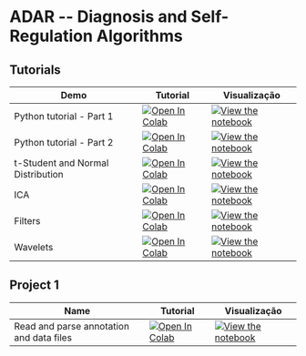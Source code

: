 # ADAR -- Diagnosis and Self-Regulation Algorithms

## Tutorials
| Demo  | Tutorial | Visualização |
| - | --- | ---- |
| Python tutorial - Part 1| [![Open In Colab](https://colab.research.google.com/assets/colab-badge.svg)](https://colab.research.google.com/github/mfmachado/adar/blob/main/notebooks/PythonTutorialPart1.ipynb) | [![View the notebook](https://img.shields.io/badge/render-nbviewer-orange.svg)](https://nbviewer.jupyter.org/github/mfmachado/adar/blob/main/notebooks/PythonTutorialPart1.ipynb?flush_cache=true) |
| Python tutorial - Part 2| [![Open In Colab](https://colab.research.google.com/assets/colab-badge.svg)](https://colab.research.google.com/github/mfmachado/adar/blob/main/notebooks/PythonTutorialPart2.ipynb) | [![View the notebook](https://img.shields.io/badge/render-nbviewer-orange.svg)](https://nbviewer.jupyter.org/github/mfmachado/adar/blob/main/notebooks/PythonTutorialPart2.ipynb?flush_cache=true) |
| t-Student and Normal Distribution | [![Open In Colab](https://colab.research.google.com/assets/colab-badge.svg)](https://colab.research.google.com/github/mfmachado/adar/blob/main/notebooks/tStudentNormalDistribution.ipynb) | [![View the notebook](https://img.shields.io/badge/render-nbviewer-orange.svg)](https://nbviewer.jupyter.org/github/mfmachado/adar/blob/main/notebooks/tStudentNormalDistribution.ipynb?flush_cache=true) |
| ICA | [![Open In Colab](https://colab.research.google.com/assets/colab-badge.svg)](https://colab.research.google.com/github/mfmachado/adar/blob/main/notebooks/ICA.ipynb) | [![View the notebook](https://img.shields.io/badge/render-nbviewer-orange.svg)](https://nbviewer.jupyter.org/github/mfmachado/adar/blob/main/notebooks/ICA.ipynb?flush_cache=true) |
| Filters | [![Open In Colab](https://colab.research.google.com/assets/colab-badge.svg)](https://colab.research.google.com/github/mfmachado/adar/blob/main/notebooks/MNETutorialFiltering.ipynb) | [![View the notebook](https://img.shields.io/badge/render-nbviewer-orange.svg)](https://nbviewer.jupyter.org/github/mfmachado/adar/blob/main/notebooks/MNETutorialFiltering.ipynb?flush_cache=true) |
| Wavelets | [![Open In Colab](https://colab.research.google.com/assets/colab-badge.svg)](https://colab.research.google.com/github/mfmachado/adar/blob/main/notebooks/WindowingAndWavelets.ipynb) | [![View the notebook](https://img.shields.io/badge/render-nbviewer-orange.svg)](https://nbviewer.jupyter.org/github/mfmachado/adar/blob/main/notebooks/WindowingAndWavelets.ipynb?flush_cache=true) |

## Project 1 

| Name  | Tutorial | Visualização |
| - | --- | ---- |
| Read and parse annotation and data files | [![Open In Colab](https://colab.research.google.com/assets/colab-badge.svg)](https://colab.research.google.com/github/mfmachado/adar/blob/main/notebooks/ParseEDFAndTXTToCSV.ipynb) | [![View the notebook](https://img.shields.io/badge/render-nbviewer-orange.svg)](https://nbviewer.jupyter.org/github/mfmachado/adar/blob/main/notebooks/ParseEDFAndTXTToCSV.ipynb?flush_cache=true) |
